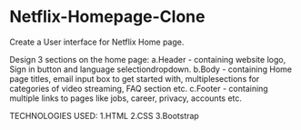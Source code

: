 # Netflix-Homepage-Clone
Create a User interface for Netflix Home page.

Design 3 sections on the home page:
a.Header - containing website logo, Sign in button and language selectiondropdown.
b.Body - containing Home page titles, email input box to get started with, multiplesections for categories of video streaming, FAQ section etc.
c.Footer - containing multiple links to pages like jobs, career, privacy, accounts etc.

TECHNOLOGIES USED:
1.HTML
2.CSS
3.Bootstrap
